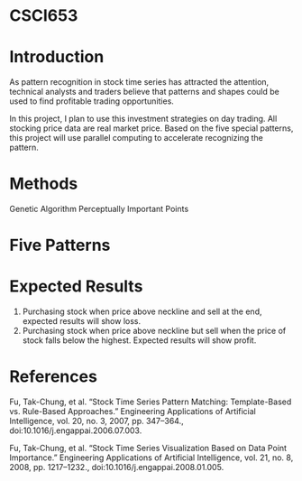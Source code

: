 # CSCI653
# Introduction

As pattern recognition in stock time series has attracted the attention, technical analysts and traders believe that patterns and shapes could be used to find profitable trading opportunities.

In this project, I plan to use this investment strategies on day trading. All stocking price data are real market price. Based on the five special patterns, this project will use parallel computing to accelerate recognizing the pattern. 


# Methods

Genetic Algorithm
Perceptually Important Points

# Five Patterns



# Expected Results

1. Purchasing stock when price above neckline and sell at the end, expected results will show loss.
2. Purchasing stock when price above neckline but sell when the price of stock falls below the highest. Expected results will show profit.

# References

Fu, Tak-Chung, et al. “Stock Time Series Pattern Matching: Template-Based vs. Rule-Based
Approaches.” Engineering Applications of Artificial Intelligence, vol. 20, no. 3, 2007, pp.
347–364., doi:10.1016/j.engappai.2006.07.003.

Fu, Tak-Chung, et al. “Stock Time Series Visualization Based on Data Point Importance.”
Engineering Applications of Artificial Intelligence, vol. 21, no. 8, 2008, pp. 1217–1232.,
doi:10.1016/j.engappai.2008.01.005.
